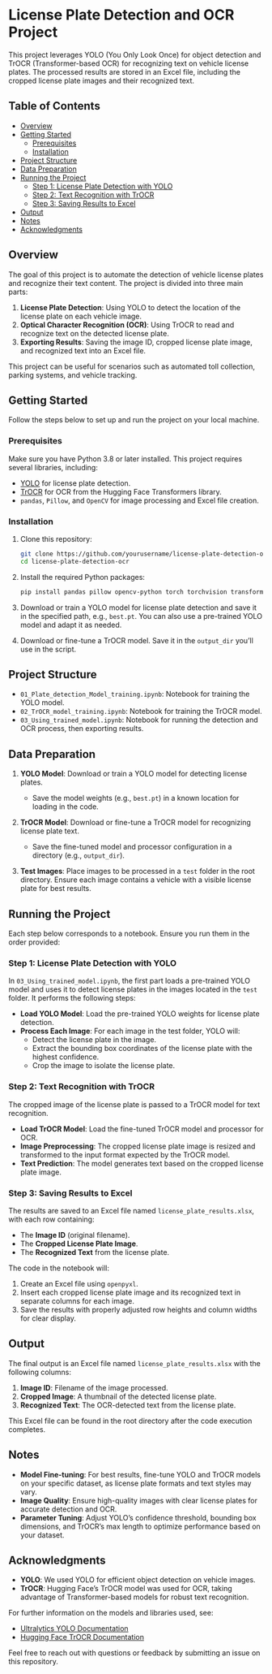 
# License Plate Detection and OCR Project

This project leverages YOLO (You Only Look Once) for object detection and TrOCR (Transformer-based OCR) for recognizing text on vehicle license plates. The processed results are stored in an Excel file, including the cropped license plate images and their recognized text.

## Table of Contents

- [Overview](#overview)
- [Getting Started](#getting-started)
  - [Prerequisites](#prerequisites)
  - [Installation](#installation)
- [Project Structure](#project-structure)
- [Data Preparation](#data-preparation)
- [Running the Project](#running-the-project)
  - [Step 1: License Plate Detection with YOLO](#step-1-license-plate-detection-with-yolo)
  - [Step 2: Text Recognition with TrOCR](#step-2-text-recognition-with-trocr)
  - [Step 3: Saving Results to Excel](#step-3-saving-results-to-excel)
- [Output](#output)
- [Notes](#notes)
- [Acknowledgments](#acknowledgments)

## Overview

The goal of this project is to automate the detection of vehicle license plates and recognize their text content. The project is divided into three main parts:
1. **License Plate Detection**: Using YOLO to detect the location of the license plate on each vehicle image.
2. **Optical Character Recognition (OCR)**: Using TrOCR to read and recognize text on the detected license plate.
3. **Exporting Results**: Saving the image ID, cropped license plate image, and recognized text into an Excel file.

This project can be useful for scenarios such as automated toll collection, parking systems, and vehicle tracking.

## Getting Started

Follow the steps below to set up and run the project on your local machine.

### Prerequisites

Make sure you have Python 3.8 or later installed. This project requires several libraries, including:

- [YOLO](https://docs.ultralytics.com/) for license plate detection.
- [TrOCR](https://huggingface.co/docs/transformers/model_doc/trocr) for OCR from the Hugging Face Transformers library.
- `pandas`, `Pillow`, and `OpenCV` for image processing and Excel file creation.

### Installation

1. Clone this repository:
   ```bash
   git clone https://github.com/yourusername/license-plate-detection-ocr.git
   cd license-plate-detection-ocr
   ```

2. Install the required Python packages:
   ```bash
   pip install pandas pillow opencv-python torch torchvision transformers openpyxl ultralytics
   ```

3. Download or train a YOLO model for license plate detection and save it in the specified path, e.g., `best.pt`. You can also use a pre-trained YOLO model and adapt it as needed.

4. Download or fine-tune a TrOCR model. Save it in the `output_dir` you’ll use in the script.

## Project Structure

- `01_Plate_detection_Model_training.ipynb`: Notebook for training the YOLO model.
- `02_TrOCR_model_training.ipynb`: Notebook for training the TrOCR model.
- `03_Using_trained_model.ipynb`: Notebook for running the detection and OCR process, then exporting results.

## Data Preparation

1. **YOLO Model**: Download or train a YOLO model for detecting license plates.
   - Save the model weights (e.g., `best.pt`) in a known location for loading in the code.
   
2. **TrOCR Model**: Download or fine-tune a TrOCR model for recognizing license plate text.
   - Save the fine-tuned model and processor configuration in a directory (e.g., `output_dir`).

3. **Test Images**: Place images to be processed in a `test` folder in the root directory. Ensure each image contains a vehicle with a visible license plate for best results.

## Running the Project

Each step below corresponds to a notebook. Ensure you run them in the order provided:

### Step 1: License Plate Detection with YOLO

In `03_Using_trained_model.ipynb`, the first part loads a pre-trained YOLO model and uses it to detect license plates in the images located in the `test` folder. It performs the following steps:

- **Load YOLO Model**: Load the pre-trained YOLO weights for license plate detection.
- **Process Each Image**: For each image in the test folder, YOLO will:
  - Detect the license plate in the image.
  - Extract the bounding box coordinates of the license plate with the highest confidence.
  - Crop the image to isolate the license plate.

### Step 2: Text Recognition with TrOCR

The cropped image of the license plate is passed to a TrOCR model for text recognition.

- **Load TrOCR Model**: Load the fine-tuned TrOCR model and processor for OCR.
- **Image Preprocessing**: The cropped license plate image is resized and transformed to the input format expected by the TrOCR model.
- **Text Prediction**: The model generates text based on the cropped license plate image.

### Step 3: Saving Results to Excel

The results are saved to an Excel file named `license_plate_results.xlsx`, with each row containing:
- The **Image ID** (original filename).
- The **Cropped License Plate Image**.
- The **Recognized Text** from the license plate.

The code in the notebook will:

1. Create an Excel file using `openpyxl`.
2. Insert each cropped license plate image and its recognized text in separate columns for each image.
3. Save the results with properly adjusted row heights and column widths for clear display.

## Output

The final output is an Excel file named `license_plate_results.xlsx` with the following columns:

1. **Image ID**: Filename of the image processed.
2. **Cropped Image**: A thumbnail of the detected license plate.
3. **Recognized Text**: The OCR-detected text from the license plate.

This Excel file can be found in the root directory after the code execution completes.

## Notes

- **Model Fine-tuning**: For best results, fine-tune YOLO and TrOCR models on your specific dataset, as license plate formats and text styles may vary.
- **Image Quality**: Ensure high-quality images with clear license plates for accurate detection and OCR.
- **Parameter Tuning**: Adjust YOLO’s confidence threshold, bounding box dimensions, and TrOCR’s max length to optimize performance based on your dataset.

## Acknowledgments

- **YOLO**: We used YOLO for efficient object detection on vehicle images.
- **TrOCR**: Hugging Face’s TrOCR model was used for OCR, taking advantage of Transformer-based models for robust text recognition.

For further information on the models and libraries used, see:
- [Ultralytics YOLO Documentation](https://docs.ultralytics.com/)
- [Hugging Face TrOCR Documentation](https://huggingface.co/docs/transformers/model_doc/trocr)

Feel free to reach out with questions or feedback by submitting an issue on this repository.
```
